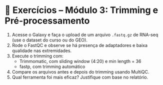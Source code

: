 # 🧪 Exercícios – Módulo 3: Trimming e Pré-processamento

1. Acesse o Galaxy e faça o upload de um arquivo `.fastq.gz` de RNA-seq (use o dataset do curso ou do GEO).
2. Rode o FastQC e observe se há presença de adaptadores e baixa qualidade nas extremidades.
3. Execute o trimming com:
   - Trimmomatic, com sliding window (4:20) e min length = 36
   - fastp, com trimming automático
4. Compare os arquivos antes e depois do trimming usando MultiQC.
5. Qual ferramenta foi mais eficaz? Justifique com base no relatório.